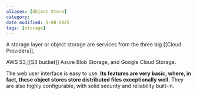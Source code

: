 ```yaml
---
aliases: [Object Store]
category:
date modified: 1-08-2025
tags: [storage]
---
```

A storage layer or object storage are services from the three big [[Cloud Providers]], 

AWS S3,[[S3 bucket]]
Azure Blob Storage,
and Google Cloud Storage. 

The web user interface is easy to use. **Its features are very basic, where, in fact, these object stores store distributed files exceptionally well.** They are also highly configurable, with solid security and reliability built-in.
